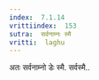 ```yaml
---
index:  7.1.14
vrittiindex:  153
sutra:  सर्वनाम्नः स्मै
vritti:  laghu 
---
```


अतः सर्वनाम्नो डेः स्मै. सर्वस्मै..

